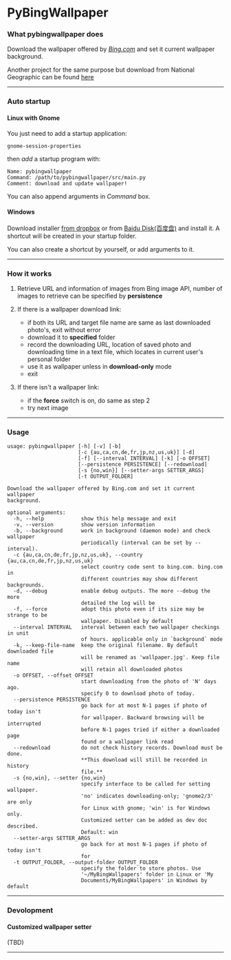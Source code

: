 ﻿# PyBingWallpaper

### What pybingwallpaper does

Download the wallpaper offered by [*Bing.com*](www.bing.com) and set it 
current wallpaper background.

Another project for the same purpose but download from National Geographic can 
be found [here](https://github.com/genzj/pyngwallpaper)

----------

### Auto startup

#### Linux with Gnome
You just need to add a startup application:

    gnome-session-properties

then *add* a startup program with:

    Name: pybingwallpaper
    Command: /path/to/pybingwallpaper/src/main.py
    Comment: download and update wallpaper!

You can also append arguments in *Command* box.

#### Windows
Download installer [from dropbox](https://www.dropbox.com/s/u5zn2shfckt1pc8/pybingwp-1-2-0.exe) 
or from [Baidu Disk(百度盘)](http://pan.baidu.com/share/link?shareid=2668100115&uk=1107561948) 
and install it. A shortcut will be created in your startup folder. 

You can also create a shortcut by yourself, or add arguments to it.

----------

### How it works

1.  Retrieve URL and information of images from Bing image API, number of images to retrieve can be specified by **persistence**

1.  If there is a wallpaper download link:
    * if both its URL and target file name are same as last downloaded photo's, exit without error
    * download it to **specified** folder
    * record the downloading URL, location of saved photo and downloading time in a text file, which locates in current user's personal folder
    * use it as wallpaper unless in **download-only** mode
    * exit

1. If there isn't a wallpaper link:
    * if the **force** switch is on, do same as step 2
    * try next image

----------

### Usage

    usage: pybingwallpaper [-h] [-v] [-b] 
                           [-c {au,ca,cn,de,fr,jp,nz,us,uk}] [-d]
                           [-f] [--interval INTERVAL] [-k] [-o OFFSET]
                           [--persistence PERSISTENCE] [--redownload]
                           [-s {no,win}] [--setter-args SETTER_ARGS]
                           [-t OUTPUT_FOLDER]
    
    Download the wallpaper offered by Bing.com and set it current wallpaper
    background.
    
    optional arguments:
      -h, --help            show this help message and exit
      -v, --version         show version information
      -b, --background      work in background (daemon mode) and check wallpaper
                            periodically (interval can be set by --interval).
      -c {au,ca,cn,de,fr,jp,nz,us,uk}, --country {au,ca,cn,de,fr,jp,nz,us,uk}
                            select country code sent to bing.com. bing.com in
                            different countries may show different backgrounds.
      -d, --debug           enable debug outputs. The more --debug the more
                            detailed the log will be
      -f, --force           adopt this photo even if its size may be strange to be
                            wallpaper. Disabled by default
      --interval INTERVAL   interval between each two wallpaper checkings in unit
                            of hours. applicable only in `background` mode
      -k, --keep-file-name  keep the original filename. By default downloaded file
                            will be renamed as 'wallpaper.jpg'. Keep file name
                            will retain all downloaded photos
      -o OFFSET, --offset OFFSET
                            start downloading from the photo of 'N' days ago.
                            specify 0 to download photo of today.
      --persistence PERSISTENCE
                            go back for at most N-1 pages if photo of today isn't
                            for wallpaper. Backward browsing will be interrupted
                            before N-1 pages tried if either a downloaded page
                            found or a wallpaper link read
      --redownload          do not check history records. Download must be done.
                            **This download will still be recorded in history
                            file.**
      -s {no,win}, --setter {no,win}
                            specify interface to be called for setting wallpaper.
                            'no' indicates downloading-only; 'gnome2/3' are only
                            for Linux with gnome; 'win' is for Windows only.
                            Customized setter can be added as dev doc described.
                            Default: win
      --setter-args SETTER_ARGS
                            go back for at most N-1 pages if photo of today isn't
                            for
      -t OUTPUT_FOLDER, --output-folder OUTPUT_FOLDER
                            specify the folder to store photos. Use
                            '~/MyBingWallpapers' folder in Linux or 'My
                            Documents/MyBingWallpapers' in Windows by default
    

----------

### Devolopment

#### Customized wallpaper setter
(TBD)

----------
